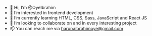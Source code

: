 - 👋 Hi, I’m @OyeIbrahim
- 👀 I’m interested in frontend development
- 🌱 I’m currently learning HTML, CSS, Sass, JavaScript and React JS
- 💞️ I’m looking to collaborate on and in every interesting project
- 📫 You can reach me via harunaibrahimoye@gmail.com

